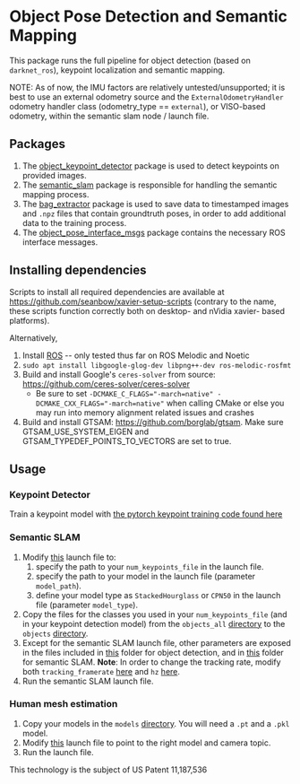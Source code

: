 # Object Pose Detection and Semantic Mapping
This package runs the full pipeline for object detection (based on `darknet_ros`), keypoint localization and semantic mapping.

NOTE: As of now, the IMU factors are relatively untested/unsupported; it is best to use an external odometry source and the `ExternalOdometryHandler` odometry handler class (odometry_type == `external`), or VISO-based odometry, within the semantic slam node / launch file.

## Packages
1. The [object_keypoint_detector](object_keypoint_detector) package is used to detect keypoints on provided images.
1. The [semantic_slam](https://github.com/seanbow/semantic_slam) package is responsible for handling the semantic mapping process.
1. The [bag_extractor](bag_extractor) package is used to save data to timestamped images and `.npz` files that contain groundtruth poses, in order to add additional data to the training process.
1. The [object_pose_interface_msgs](object_pose_interface_msgs) package contains the necessary ROS interface messages.

## Installing dependencies
Scripts to install all required dependencies are available at https://github.com/seanbow/xavier-setup-scripts (contrary to the name, these scripts function correctly both on desktop- and nVidia xavier- based platforms).

Alternatively,
1. Install [ROS](https://www.ros.org/) -- only tested thus far on ROS Melodic and Noetic
1. `sudo apt install libgoogle-glog-dev libpng++-dev ros-melodic-rosfmt`
1. Build and install Google's `ceres-solver` from source: https://github.com/ceres-solver/ceres-solver
    - Be sure to set `-DCMAKE_C_FLAGS="-march=native" -DCMAKE_CXX_FLAGS="-march=native"` when calling CMake or else you may run into memory alignment related issues and crashes
1. Build and install GTSAM: https://github.com/borglab/gtsam. Make sure GTSAM_USE_SYSTEM_EIGEN and GTSAM_TYPEDEF_POINTS_TO_VECTORS are set to true.

## Usage
### Keypoint Detector
Train a keypoint model with [the pytorch keypoint training code found here](https://github.com/seanbow/semantic_keypoint_training)
### Semantic SLAM
1. Modify [this](https://github.com/seanbow/semantic_slam/blob/master/launch/semantic_slam.launch) launch file to:
    1. specify the path to your `num_keypoints_file` in the launch file.
    1. specify the path to your model in the launch file (parameter `model_path`).
    1. define your model type as `StackedHourglass` or `CPN50` in the launch file (parameter `model_type`).
1. Copy the files for the classes you used in your `num_keypoints_file` (and in your keypoint detection model) from the `objects_all` [directory](https://github.com/seanbow/semantic_slam/tree/master/models/objects_all) to the `objects` [directory](https://github.com/seanbow/semantic_slam/tree/master/models/objects).
1. Except for the semantic SLAM launch file, other parameters are exposed in the files included in [this](https://github.com/seanbow/darknet_ros/tree/master/darknet_ros/config) folder for object detection, and in [this](https://github.com/seanbow/semantic_slam/tree/master/param) folder for semantic SLAM. **Note**: In order to change the tracking rate, modify both `tracking_framerate` [here](https://github.com/seanbow/semantic_slam/blob/master/param/zed.yaml) and `hz` [here](https://github.com/seanbow/darknet_ros/blob/master/darknet_ros/config/zed.yaml).
1. Run the semantic SLAM launch file.

### Human mesh estimation
1. Copy your models in the `models` [directory](object_keypoint_detector/models). You will need a `.pt` and a `.pkl` model.
1. Modify [this](object_keypoint_detector/launch/human_mesh_darknet.launch) launch file to point to the right model and camera topic.
1. Run the launch file.

This technology is the subject of US Patent 11,187,536
